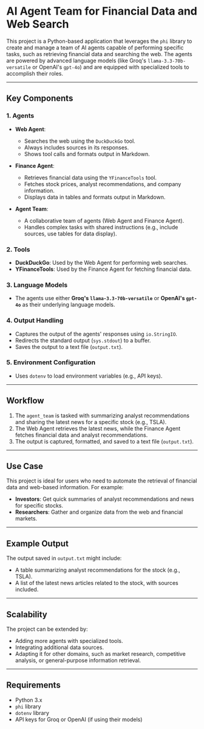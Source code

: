 # AI Agent Team for Financial Data and Web Search

This project is a Python-based application that leverages the `phi` library to create and manage a team of AI agents capable of performing specific tasks, such as retrieving financial data and searching the web. The agents are powered by advanced language models (like Groq's `llama-3.3-70b-versatile` or OpenAI's `gpt-4o`) and are equipped with specialized tools to accomplish their roles.

---

## Key Components

### 1. Agents
- **Web Agent**: 
  - Searches the web using the `DuckDuckGo` tool.
  - Always includes sources in its responses.
  - Shows tool calls and formats output in Markdown.
  
- **Finance Agent**:
  - Retrieves financial data using the `YFinanceTools` tool.
  - Fetches stock prices, analyst recommendations, and company information.
  - Displays data in tables and formats output in Markdown.

- **Agent Team**:
  - A collaborative team of agents (Web Agent and Finance Agent).
  - Handles complex tasks with shared instructions (e.g., include sources, use tables for data display).

### 2. Tools
- **DuckDuckGo**: Used by the Web Agent for performing web searches.
- **YFinanceTools**: Used by the Finance Agent for fetching financial data.

### 3. Language Models
- The agents use either **Groq's `llama-3.3-70b-versatile`** or **OpenAI's `gpt-4o`** as their underlying language models.

### 4. Output Handling
- Captures the output of the agents' responses using `io.StringIO`.
- Redirects the standard output (`sys.stdout`) to a buffer.
- Saves the output to a text file (`output.txt`).

### 5. Environment Configuration
- Uses `dotenv` to load environment variables (e.g., API keys).

---

## Workflow

1. The `agent_team` is tasked with summarizing analyst recommendations and sharing the latest news for a specific stock (e.g., TSLA).
2. The Web Agent retrieves the latest news, while the Finance Agent fetches financial data and analyst recommendations.
3. The output is captured, formatted, and saved to a text file (`output.txt`).

---

## Use Case

This project is ideal for users who need to automate the retrieval of financial data and web-based information. For example:
- **Investors**: Get quick summaries of analyst recommendations and news for specific stocks.
- **Researchers**: Gather and organize data from the web and financial markets.

---

## Example Output

The output saved in `output.txt` might include:
- A table summarizing analyst recommendations for the stock (e.g., TSLA).
- A list of the latest news articles related to the stock, with sources included.

---

## Scalability

The project can be extended by:
- Adding more agents with specialized tools.
- Integrating additional data sources.
- Adapting it for other domains, such as market research, competitive analysis, or general-purpose information retrieval.

---

## Requirements

- Python 3.x
- `phi` library
- `dotenv` library
- API keys for Groq or OpenAI (if using their models)
